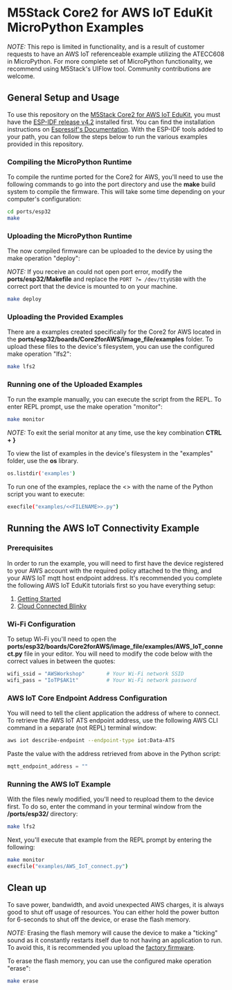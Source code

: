 # M5Stack Core2 for AWS IoT EduKit MicroPython Examples
_NOTE:_ This repo is limited in functionality, and is a result of customer requests to have an AWS IoT referenceable example utilizing the ATECC608 in MicroPython. For more complete set of MicroPython functionality, we recommend using M5Stack's UIFlow tool. Community contributions are welcome.

## General Setup and Usage
To use this repository on the [M5Stack Core2 for AWS IoT EduKit](https://m5stack.com/products/m5stack-core2-esp32-iot-development-kit-for-aws-iot-edukit), you must have the [ESP-IDF release v4.2](https://github.com/espressif/esp-idf/tree/release/v4.2) installed first. You can find the installation instructions on [Espressif's Documentation](https://docs.espressif.com/projects/esp-idf/en/release-v4.2/esp32/get-started/index.html#installation-step-by-step). With the ESP-IDF tools added to your path, you can follow the steps below to run the various examples provided in this repository.

### Compiling the MicroPython Runtime
To compile the runtime ported for the Core2 for AWS, you'll need to use the following commands to go into the port directory and use the **make** build system to compile the firmware. This will take some time depending on your computer's configuration:

```bash
cd ports/esp32
make
```

### Uploading the MicroPython Runtime
The now compiled firmware can be uploaded to the device by using the make operation "deploy":

_NOTE:_ If you receive an could not open port error, modify the **ports/esp32/Makefile** and replace the `PORT ?= /dev/ttyUSB0` with the correct port that the device is mounted to on your machine.

```bash
make deploy
```

### Uploading the Provided Examples
There are a examples created specifically for the Core2 for AWS located in the **ports/esp32/boards/Core2forAWS/image_file/examples** folder. To upload these files to the device's filesystem, you can use the configured make operation "lfs2":

```bash
make lfs2
```

### Running one of the Uploaded Examples
To run the example manually, you can execute the script from the REPL. To enter REPL prompt, use the make operation "monitor":

```bash
make monitor
```

_NOTE:_ To exit the serial monitor at any time, use the key combination **CTRL + }**

To view the list of examples in the device's filesystem in the "examples" folder, use the **os** library.

```bash
os.listdir('examples')
```

To run one of the examples, replace the <<FILENAME>> with the name of the Python script you want to execute:

```bash
execfile("examples/<<FILENAME>>.py")
```

## Running the AWS IoT Connectivity Example
### Prerequisites
In order to run the example, you will need to first have the device registered to your AWS account with the required policy attached to the thing, and your AWS IoT mqtt host endpoint address. It's recommended you complete the following AWS IoT EduKit tutorials first so you have everything setup:
1) [Getting Started](https://edukit.workshop.aws/en/getting-started.html)
2) [Cloud Connected Blinky](https://edukit.workshop.aws/en/blinky-hello-world.html)

### Wi-Fi Configuration
To setup Wi-Fi you'll need to open the **ports/esp32/boards/Core2forAWS/image_file/examples/AWS_IoT_connect.py** file in your editor. You will need to modify the code below with the correct values in between the quotes:
```Python
wifi_ssid = "AWSWorkshop"       # Your Wi-Fi network SSID
wifi_pass = "IoTP$AK1t"         # Your Wi-Fi network password
```
### AWS IoT Core Endpoint Address Configuration
You will need to tell the client application the address of where to connect. To retrieve the AWS IoT ATS endpoint address, use the following AWS CLI command in a separate (not REPL) terminal window:

```bash
aws iot describe-endpoint --endpoint-type iot:Data-ATS
```

Paste the value with the address retrieved from above in the Python script:

```Python
mqtt_endpoint_address = ""
```

### Running the AWS IoT Example
With the files newly modified, you'll need to reupload them to the device first. To do so, enter the command in your terminal window from the **/ports/esp32/** directory:
```bash
make lfs2
```

Next, you'll execute that example from the REPL prompt by entering the following:
```bash
make monitor
execfile("examples/AWS_IoT_connect.py")
```

## Clean up
To save power, bandwidth, and avoid unexpected AWS charges, it is always good to shut off usage of resources. You can either hold the power button for 6-seconds to shut off the device, or erase the flash memory.

_NOTE:_ Erasing the flash memory will cause the device to make a "ticking" sound as it constantly restarts itself due to not having an application to run. To avoid this, it is recommended you upload the [factory firmware](https://github.com/m5stack/Core2-for-AWS-IoT-EduKit/tree/master/Factory-Firmware).

To erase the flash memory, you can use the configured make operation "erase":

```bash
make erase
```